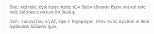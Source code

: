 

>  *Soc.*: καὶ πῶς, ἐγὼ ἔφην, πρὸς τῶν θεῶν εὔνοιαν ἔχειν σοὶ καὶ τοῖς σοῖς διδάσκεις ὅντινα ἂν βούλῃ;



>  *Isch.*: εὐεργετῶν νὴ Δί', ἔφη ὁ Ἰσχόμαχος, ὅταν τινὸς ἀγαθοῦ οἱ θεοὶ ἀφθονίαν διδῶσιν ἡμῖν.